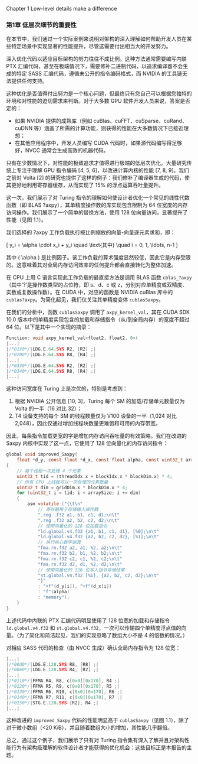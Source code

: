 Chapter 1
Low-level details make a difference

### 第1章 低层次细节的重要性

在本节中，我们通过一个实际案例来说明对架构的深入理解如何帮助开发人员在某些特定场景中实现显著的性能提升，尽管这需要付出相当大的开发努力。

深入优化代码以适应目标架构的努力往往不成比例。这种方法通常需要编写内联 PTX 汇编代码，甚至在极端情况下，需要修补二进制代码，以追求编译器不会生成的特定 SASS 汇编代码，遵循未公开的指令编码格式，而 NVIDIA 的工具链无法提供任何支持。

这种优化是否值得付出努力是一个核心问题，但最终只有您自己可以根据您独特的环境和对性能的迫切需求来判断。对于大多数 GPU 软件开发人员来说，答案是否定的：

- 如果 NVIDIA 提供的成熟库（例如 cuBlas、cuFFT、cuSparse、cuRand、cuDNN 等）涵盖了所需的计算功能，则获得的性能在大多数情况下已接近理想；
- 在其他应用程序中，开发人员编写 CUDA 代码时，如果源代码编写得足够好，NVCC 通常会生成高效的机器代码。

只有在少数情况下，对性能的极致追求才值得进行极端的低层次优化。大量研究传统上专注于理解 GPU 指令编码 [4, 5, 6]，以改进计算内核的性能 [7, 8, 9]。我们之前对 Volta [2] 的研究也提供了这样的例子：我们修补了编译器生成的代码，使其更好地利用寄存器缓存，从而实现了 15% 的浮点运算吞吐量提升。

这一次，我们展示了对 Turing 指令的理解如何使设计者优化一个常见的线性代数函数（即 BLAS ?axpy），其单精度操作数的库实现包含限制为 64 位宽度的内存访问操作。我们展示了一个简单的替换方法，使用 128 位向量访问，显著提升了性能（见图 1.1）。

我们选择的 ?axpy 工作负载执行按比例缩放的向量-向量逐元素求和，即：

\[
y_i = \alpha \cdot x_i + y_i \quad \text{其中} \quad i = 0, 1, \ldots, n-1
\]

其中 \( \alpha \) 是比例因子。该工作负载的算术强度显然较低，因此它是内存受限的。这意味着其对全局内存访问效率的任何提升都会直接转化为整体加速。

在 CPU 上用 C 语言实现此工作负载的最直接方法是调用 BLAS 函数 `cblas_?axpy`（其中‘?’是操作数类型的占位符，即 s、d、c 或 z，分别对应单精度或双精度、实数或复数操作数）。在 CUDA 中，对应的函数是 NVIDIA cuBlas 库中的 `cublas?axpy`。为简化起见，我们仅关注其单精度变体 `cublasSaxpy`。

在我们的分析中，函数 `cublasSaxpy` 调用了 `axpy_kernel_val`，其在 CUDA SDK 10.0 版本中的单精度实现包含的加载和存储指令（从/到全局内存）的宽度不超过 64 位。以下是其中一个实现的摘录：

```c
Function: void axpy_kernel_val<float2, float2, 0>(
|...|
|/*01f0*/|LDG.E.64.SYS R2, [R2] ;|
|/*0200*/|LDG.E.64.SYS R8, [R4] ;|
|...|
|/*0330*/|LDG.E.64.SYS R2, [R2] ;|
|/*0340*/|LDG.E.64.SYS R8, [R4] ;|
|...|
```

这种访问宽度在 Turing 上是次优的，特别是考虑到：

1. 根据 NVIDIA 公开信息 [10, 3]，Turing 每个 SM 的加载/存储单元数量仅为 Volta 的一半（16 对比 32）；
2. T4 设备支持的每个 SM 的线程数量仅为 V100 设备的一半（1,024 对比 2,048），因此仅通过增加线程块数量更难饱和可用的内存带宽。

因此，每条指令加载更宽的字是增加内存访问吞吐量的有效策略。我们在改进的 Saxpy 内核中实现了这一点，它使用了 128 位向量化的内存访问指令：

```c
global void improved_Saxpy(
    float *d_y, const float *d_x, const float alpha, const uint32_t arraySize)
{
    // 每个线程一次处理 4 个元素
    uint32_t tid = (threadIdx.x + blockIdx.x * blockDim.x) * 4;
    // 所有 GPU 上线程可以一次处理的元素数量
    uint32_t dim = gridDim.x * blockDim.x * 4;
    for (uint32_t i = tid; i < arraySize; i += dim)
    {
        asm volatile ("{\t\n"
            // 寄存器用于存储输入操作数
            ".reg .f32 a1, b1, c1, d1;\n\t"
            ".reg .f32 a2, b2, c2, d2;\n\t"
            // 使用向量化的 128 位加载指令
            "ld.global.v4.f32 {a1, b1, c1, d1}, [%0];\n\t"
            "ld.global.v4.f32 {a2, b2, c2, d2}, [%1];\n\t"
            // 执行核心数学运算
            "fma.rn.f32 a2, a1, %2, a2;\n\t"
            "fma.rn.f32 b2, b1, %2, b2;\n\t"
            "fma.rn.f32 c2, c1, %2, c2;\n\t"
            "fma.rn.f32 d2, d1, %2, d2;\n\t"
            // 使用向量化的 128 位写入指令存储结果
            "st.global.v4.f32 [%1], {a2, b2, c2, d2};\n\t"
            "}"
            : "+f"(d_y[i]), "+f"(d_x[i])
            : "f"(alpha)
            : "memory");
    }
}
```

上述代码中内联的 PTX 汇编代码明显使用了 128 位宽的加载和存储指令 `ld.global.v4.f32` 和 `st.global.v4.f32`，一次可以传输四个单精度浮点值的向量。（为了简化和简洁起见，我们的实现忽略了数组大小不是 4 的倍数的情况。）

对相应 SASS 代码的检查（由 NVCC 生成）确认全局内存指令为 128 位宽：

```c
|...|
|/*00d0*/|LDG.E.128.SYS R8, [R8] ;|
|/*00e0*/|LDG.E.128.SYS R4, [R2] ;|
|...|
|/*0110*/|FFMA R4, R8, c[0x0][0x170], R4 ;|
|/*0120*/|FFMA R5, R9, c[0x0][0x170], R5 ;|
|/*0130*/|FFMA R6, R10, c[0x0][0x170], R6 ;|
|/*0140*/|FFMA R7, R11, c[0x0][0x170], R7 ;|
|/*0150*/|STG.E.128.SYS [R2], R4 ;|
|...|
```

这种改进的 `improved_Saxpy` 代码的性能明显高于 `cublasSaxpy`（见图 1.1），除了对于微小数组（<20 KiB），并且随着数组大小的增加，其性能几乎翻倍。

总之，通过这个例子，我们展示了只有对 Turing 指令集有深入了解并且对架构性能行为有架构级理解的软件设计者才能获得的优化机会：这些目标正是本报告的主题。
